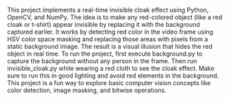 This project implements a real-time invisible cloak effect using Python, OpenCV, and NumPy. The idea is to make any red-colored object (like a red cloak or t-shirt) appear invisible by replacing it with the background captured earlier. It works by detecting red color in the video frame using HSV color space masking and replacing those areas with pixels from a static background image. The result is a visual illusion that hides the red object in real time. To run the project, first execute background.py to capture the background without any person in the frame. Then run invisible_cloak.py while wearing a red cloth to see the cloak effect. Make sure to run this in good lighting and avoid red elements in the background. This project is a fun way to explore basic computer vision concepts like color detection, image masking, and bitwise operations.

